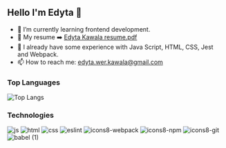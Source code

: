 ## Hello I'm Edyta 👋

- 🌱 I’m currently learning frontend development.
- 📝 My resume ➡️ [Edyta Kawala resume.pdf](https://github.com/KawalaE/KawalaE/files/12665510/Edyta.Kawala.resume.pdf)
- 🧠 I already have some experience with Java Script, HTML, CSS, Jest and Webpack.
- 📫 How to reach me: edyta.wer.kawala@gmail.com

### Top Languages
 ![Top Langs](https://github-readme-stats.vercel.app/api/top-langs/?username=KawalaE)

### Technologies
![js](https://github.com/KawalaE/KawalaE/assets/112077671/26e59ada-15ef-456a-9a84-3daede55ec61)
![html](https://github.com/KawalaE/KawalaE/assets/112077671/51cb9449-f04a-4ddf-9f05-ed6b30194921)
![css](https://github.com/KawalaE/KawalaE/assets/112077671/8a7c93e1-9c50-4fa6-92ce-727bb41e6eca)
![eslint](https://github.com/KawalaE/KawalaE/assets/112077671/78caf804-4e5c-42f6-8af6-4182727b7b60)
![icons8-webpack](https://github.com/KawalaE/KawalaE/assets/112077671/24e3b43d-9601-49cf-9d64-92c8e0e9151b)
![icons8-npm](https://github.com/KawalaE/KawalaE/assets/112077671/70413049-9bf0-4de3-a781-2d7d2369bfaf)
![icons8-git](https://github.com/KawalaE/KawalaE/assets/112077671/49a0d26e-1722-4be8-9a81-a2324c957668)
![babel (1)](https://github.com/KawalaE/KawalaE/assets/112077671/a1248480-0760-4764-b1a8-cf89cfdf6d5e)
